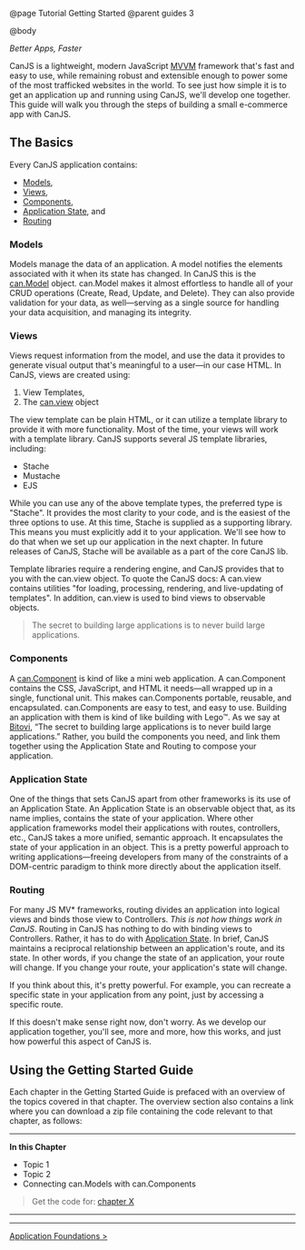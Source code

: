 @page Tutorial Getting Started
@parent guides 3

@body

*Better Apps, Faster*

CanJS is a lightweight, modern JavaScript [MVVM](https://en.wikipedia.org/wiki/Model_View_ViewModel)
framework that's fast and easy to use, while remaining robust and extensible
enough to power some of the most trafficked websites in the world. To see just
how simple it is to get an application up and running using CanJS, we'll
develop one together. This guide will walk you through the steps of building
a small e-commerce app with CanJS.

## The Basics
Every CanJS application contains:

- [Models](#models),
- [Views](#views),
- [Components](#components),
- [Application State](#appstate), and
- [Routing](#routing)

### Models <a name="models"></a>
Models manage the data of an application. A model notifies the elements
associated with it when its state has changed. In CanJS this is the [can.Model](../docs/can.Model.html)
object. can.Model makes it almost effortless to handle all of your CRUD
operations (Create, Read, Update, and Delete). They can also provide
validation for your data, as well—serving as a single source for handling
your data acquisition, and managing its integrity.

### Views <a name="views"></a>
Views request information from the model, and use the data it provides to
generate visual output that's meaningful to a user—in our case HTML. In
CanJS, views are created using:

1. View Templates,
2. The [can.view](../docs/can.view.html) object

The view template can be plain HTML, or it can utilize a template library
to provide it with more functionality. Most of the time, your views will work
with a template library. CanJS supports several JS template libraries,
including:

- Stache
- Mustache
- EJS

While you can use any of the above template types, the preferred type
is "Stache". It provides the most clarity to your code, and is the easiest
of the three options to use. At this time, Stache is supplied as a supporting
library. This means you must explicitly add it to your application. We'll see
how to do that when we set up our application in the next chapter. In future
releases of CanJS, Stache will be available as a part of the core CanJS lib.

Template libraries require a rendering engine, and CanJS provides that to
you with the can.view object. To quote the CanJS docs: A can.view contains
utilities "for loading, processing, rendering, and live-updating of
templates". In addition, can.view is used to bind views to observable
objects.

> The secret to building large applications is to never build large applications.

### Components <a name="components"></a>
A [can.Component](../docs/can.Component.html) is kind of like a mini web application. A can.Component
contains the CSS, JavaScript, and HTML it needs—all wrapped up in a single,
functional unit. This makes can.Components portable, reusable, and
encapsulated. can.Components are easy to test, and easy to use. Building an
application with them is kind of like building with Lego&trade;. As we say
at [Bitovi](http://bitovi.com/), “The secret to building large applications is to never build large
applications.” Rather, you build the components you need, and link them
together using the Application State and Routing to compose your application.

### Application State <a name="appstate"></a>
One of the things that sets CanJS apart from other frameworks is its use
of an Application State. An Application State is an observable object that,
as its name implies, contains the state of your application. Where other
application frameworks model their applications with routes, controllers, etc.,
CanJS takes a more unified, semantic approach. It encapsulates the state
of your application in an object. This is a pretty powerful approach to
writing applications—freeing developers from many of the constraints of a
DOM-centric paradigm to think more directly about the application itself.

### Routing <a name="routing"></a>
For many JS MV* frameworks, routing divides an application into logical views
and binds those view to Controllers. *This is not how things work in
CanJS*. Routing in CanJS has nothing to do with binding views to Controllers.
Rather, it has to do with [Application State](State.html). In brief,
CanJS maintains a reciprocal relationship between an application's route,
and its state. In other words, if you change the state of an application,
your route will change. If you change your route, your application's state
will change.

If you think about this, it's pretty powerful. For example, you can recreate
a specific state in your application from any point, just by accessing a
specific route.

If this doesn't make sense right now, don't worry. As we develop our
application together, you'll see, more and more, how this works, and just
how powerful this aspect of CanJS is.

## Using the Getting Started Guide
Each chapter in the Getting Started Guide is prefaced with an overview of the topics covered in that chapter. The overview section also contains a link where you can download a zip file containing the code relevant to that chapter, as follows:

- - -
**In this Chapter**
 - Topic 1
 - Topic 2
 - Connecting can.Models with can.Components

> Get the code for: [chapter X]()

- - -

- - -

<span class="pull-right">[Application Foundations >](Foundations.html)</span>